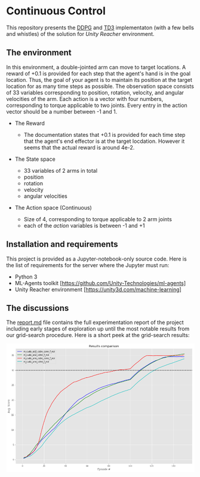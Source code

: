 # Continuous Control

This repository presents the [DDPG](https://arxiv.org/pdf/1509.02971.pdf) and [TD3](https://arxiv.org/pdf/1509.02971.pdf) implementaton (with a few bells and whistles) of the solution for *Unity Reacher* environment.

## The environment

In this environment, a double-jointed arm can move to target locations. A reward of +0.1 is provided for each step that the agent's hand is in the goal location. Thus, the goal of your agent is to maintain its position at the target location for as many time steps as possible.
The observation space consists of 33 variables corresponding to position, rotation, velocity, and angular velocities of the arm. Each action is a vector with four numbers, corresponding to torque applicable to two joints. Every entry in the action vector should be a number between -1 and 1.

* The Reward 
  * The documentation states that +0.1 is provided for each time step that the agent's end effector is at the target locdation. However it seems that the actual reward is around 4e-2.
  
* The State space
  * 33 variables of 2 arms in total
  * position
  * rotation
  * velocity
  * angular velocities

* The Action space (Continuous)
  * Size of 4, corresponding to torque applicable to 2 arm joints
  * each of the _action_ variables is between -1 and +1
  
  
## Installation and requirements

This project is provided as a Jupyter-notebook-only source code. Here is the list of requirements for the server where the Jupyter must run:
- Python 3
- ML-Agents toolkit [https://github.com/Unity-Technologies/ml-agents]
- Unity Reacher environment [https://unity3d.com/machine-learning]


## The discussions

The [report.md](report.md) file contains the full experimentation report of the project including early stages of exploration up until the most notable results from our grid-search procedure.
Here is a short peek at the grid-search results:

![peek](img/multi_grid2.png)
